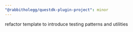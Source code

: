```yaml
---
"@rabbitholegg/questdk-plugin-project": minor
---
```


refactor template to introduce testing patterns and utilities
